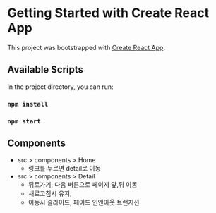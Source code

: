 # Getting Started with Create React App

This project was bootstrapped with [Create React App](https://github.com/facebook/create-react-app).

## Available Scripts

In the project directory, you can run:
### `npm install`
### `npm start`


## Components
- src > components > Home
    - 링크를 누르면 detail로 이동  
- src > components > Detail
    - 뒤로가기, 다음 버튼으로 페이지 앞,뒤 이동
    - 새로고침시 유지,
    - 이동시 슬라이드, 페이드 인앤아웃 트랜지션